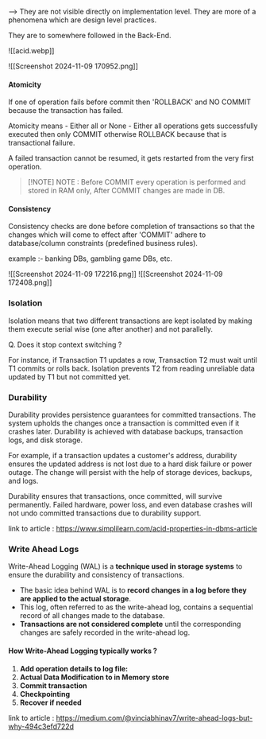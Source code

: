 --> They are not visible directly on implementation level. They are more of a phenomena which are design level practices.

They are to somewhere followed in the Back-End.


![[acid.webp]]



![[Screenshot 2024-11-09 170952.png]]

#### Atomicity

If one of operation fails before commit then 'ROLLBACK' and NO COMMIT because the transaction has failed.

Atomicity means - Either all or None - Either all operations gets successfully executed then only COMMIT otherwise ROLLBACK because that is transactional failure.

A failed transaction cannot be resumed, it gets restarted from the very first operation.

>[!NOTE] NOTE :
>Before COMMIT every operation is performed and stored in RAM only, After COMMIT changes are made in DB.

#### Consistency

Consistency checks are done before completion of transactions so that the changes which will come to effect after 'COMMIT' adhere to database/column constraints (predefined business rules).

example :- banking DBs, gambling game DBs, etc.

![[Screenshot 2024-11-09 172216.png]]
![[Screenshot 2024-11-09 172408.png]]


### Isolation

Isolation means that two different transactions are kept isolated by making them execute serial wise (one after another) and not parallelly.

Q. Does it stop context switching ?

For instance, if Transaction T1 updates a row, Transaction T2 must wait until T1 commits or rolls back. Isolation prevents T2 from reading unreliable data updated by T1 but not committed yet.


### Durability

Durability provides persistence guarantees for committed transactions. The system upholds the changes once a transaction is committed even if it crashes later. Durability is achieved with database backups, transaction logs, and disk storage.

For example, if a transaction updates a customer's address, durability ensures the updated address is not lost due to a hard disk failure or power outage. The change will persist with the help of storage devices, backups, and logs.

Durability ensures that transactions, once committed, will survive permanently. Failed hardware, power loss, and even database crashes will not undo committed transactions due to durability support.


link to article : https://www.simplilearn.com/acid-properties-in-dbms-article


### Write Ahead Logs

Write-Ahead Logging (WAL) is a **technique used in storage systems** to ensure the durability and consistency of transactions.

- The basic idea behind WAL is to **record changes in a log before they are applied to the actual storage**.
- This log, often referred to as the write-ahead log, contains a sequential record of all changes made to the database.
- **Transactions are not considered complete** until the corresponding changes are safely recorded in the write-ahead log.

#### How Write-Ahead Logging typically works ?

1. **Add operation details to log file:**
2. **Actual Data Modification to in Memory store**
3. **Commit transaction**
4. **Checkpointing**
5. **Recover if needed**


link to article : https://medium.com/@vinciabhinav7/write-ahead-logs-but-why-494c3efd722d


